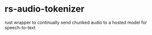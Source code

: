 # rs-audio-tokenizer
rust wrapper to continually send chunked audio to a hosted model for speech-to-text
